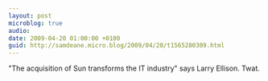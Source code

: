 ```yaml
---
layout: post
microblog: true
audio: 
date: 2009-04-20 01:00:00 +0100
guid: http://samdeane.micro.blog/2009/04/20/t1565280309.html
---
```

"The acquisition of Sun transforms the IT industry" says Larry Ellison. Twat.

